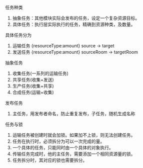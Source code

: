 任务种类
1. 抽象任务：其他模块实际会发布的任务，设定一个复杂资源目标。
2. 具体任务：执行层实际执行的任务，精确到资源种类，及数量。

具体任务分为
1. 运输任务 {resourceType:amount} source -> target 
2. 发送任务 {resourceType:amount} sourceRoom -> targetRoom

抽象任务
1. 收集任务(一系列的运输任务)
2. 共享任务(收集+发送)
3. 生产任务(收集+共享)
4. 合成任务(运输+收集)

发布任务
1. 主任务，用发布者命名，防止重复发布，子任务，随机生成名称

任务与锁
1. 运输任务被创建时就会加锁。如果加不上锁，则无法创建任务。
2. 任务在执行时，必须拆分为可以一次完成的量。
3. 一个具体的任务，只能同时由一个具体的对象执行。
4. 传输任务完成时，他的主任务，需要添加一个相同资源量的锁。
5. 任务拆分时，其对应的锁也需要拆分。